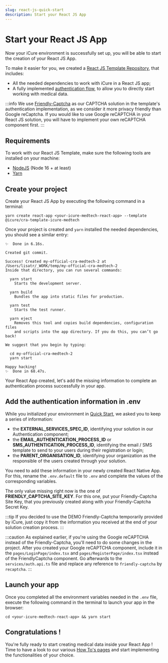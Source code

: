 ```yaml
---
slug: react-js-quick-start
description: Start your React JS App
---
```


# Start your React JS App
Now your iCure environment is successfully set up, you will be able to start the creation of your React JS App. 

To make it easier for you, we created a [React JS Template Repository](https://github.com/icure/icure-medical-device-react-js-boilerplate-app-template), that includes: 
- All the needed dependencies to work with iCure in a React JS app;
- A fully implemented [authentication flow](https://docs.icure.com/sdks/how-to/how-to-authenticate-a-user/how-to-authenticate-a-user), to allow you to directly start working with medical data. 

:::info
We use [Friendly-Captcha](https://friendlycaptcha.com/) as our CAPTCHA solution in the template's authentication implementation, as we consider it more privacy friendly than Google reCaptcha. If you would like to use Google reCAPTCHA in your React JS solution, you will have to implement your own reCAPTCHA component first. 
:::

## Requirements
To work with our React JS Template, make sure the following tools are installed on your machine: 
- [NodeJS](https://nodejs.org/en) (Node 16 + at least)
- [Yarn](https://yarnpkg.com/getting-started/install)

## Create your project
Create your React JS App by executing the following command in a terminal: 
```
yarn create react-app <your-icure-medtech-react-app> --template @icure/cra-template-icure-medtech
```

Once your project is created and `yarn` installed the needed dependencies, you should see a similar entry: 
```
✨  Done in 6.16s.

Created git commit.

Success! Created my-official-cra-medtech-2 at /Users/lisatr/_WORK/temp/my-official-cra-medtech-2
Inside that directory, you can run several commands:

  yarn start
    Starts the development server.

  yarn build
    Bundles the app into static files for production.

  yarn test
    Starts the test runner.

  yarn eject
    Removes this tool and copies build dependencies, configuration files
    and scripts into the app directory. If you do this, you can’t go back!

We suggest that you begin by typing:

  cd my-official-cra-medtech-2
  yarn start

Happy hacking!
✨  Done in 68.47s.
```

Your React App created, let's add the missing information to complete an authentication process successfully in your app. 

## Add the authentication information in .env
While you initialized your environment in [Quick Start](./index.md), we asked you to keep a series of information: 
- the **EXTERNAL_SERVICES_SPEC_ID**, identifying your solution in our Authentication component; 
- the **EMAIL_AUTHENTICATION_PROCESS_ID** or **SMS_AUTHENTICATION_PROCESS_ID**, identifying the email / SMS template to send to your users during their registration or login;
- the **PARENT_ORGANISATION_ID**, identifying your organization as the responsible of the users created through your solution.

You need to add these information in your newly created React Native App. 
For  this, rename the `.env.default` file to  `.env` and complete the values of the corresponding variables.

The only value missing right now is the one of **FRIENDLY_CAPTCHA_SITE_KEY**. For this one, put your Friendly-Captcha Site Key, that you previously created along with your Friendly-Captcha Secret Key. 

:::tip
If you decided to use the DEMO Friendly-Captcha temporarily provided by iCure, just copy it from the information you received at the end of your solution creation process. 
:::

:::caution
As explained earlier, if you're using the Google reCAPTCHA instead of the Friendly-Captcha, you'll need to do some changes in the project. 
After you created your Google reCAPTCHA component, include it in the `pages/LoginPage/index.tsx` and `pages/RegisterPage/index.tsx` instead of the FriendlyCaptcha component. Go afterwards to the `services/auth.api.ts` file and replace any reference to `friendly-captcha` by `recaptcha`. 
:::


## Launch your app
Once you completed all the environment variables needed in the `.env` file, execute the following command in the terminal to launch your app in the browser: 
```
cd <your-icure-medtech-react-app> && yarn start
```


## Congratulations !
You're fully ready to start creating medical data inside your React App ! Time to have a look to our various [How To's pages](../how-to/index) and start implementing the functionalities of your choice. 